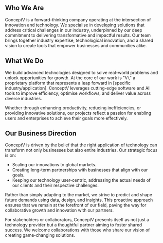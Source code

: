 
## **Who We Are**
ConceptV is a forward-thinking company operating at the intersection of innovation and technology. We specialise in developing solutions that address critical challenges in our industry, underpinned by our deep commitment to delivering transformative and impactful results. Our team brings together industry expertise, technological innovation, and a shared vision to create tools that empower businesses and communities alike.

## **What We Do**
We build advanced technologies designed to solve real-world problems and unlock opportunities for growth. At the core of our work is "Vi," a proprietary platform that represents a leap forward in [specific industry/application]. ConceptV leverages cutting-edge software and AI tools to improve efficiency, optimise workflows, and deliver value across diverse industries.

Whether through enhancing productivity, reducing inefficiencies, or providing innovative solutions, our projects reflect a passion for enabling users and enterprises to achieve their goals more effectively.

## **Our Business Direction**
ConceptV is driven by the belief that the right application of technology can transform not only businesses but also entire industries. Our strategic focus is on:
- Scaling our innovations to global markets.
- Creating long-term partnerships with businesses that align with our goals.
- Keeping our technology user-centric, addressing the actual needs of our clients and their respective challenges.

Rather than simply adapting to the market, we strive to predict and shape future demands using data, design, and insights. This proactive approach ensures that we remain at the forefront of our field, paving the way for collaborative growth and innovation with our partners.

For stakeholders or collaborators, ConceptV presents itself as not just a technology provider but a thoughtful partner aiming to foster shared success. We welcome collaborations with those who share our vision of creating game-changing solutions.
